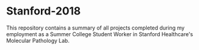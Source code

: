 # Stanford-2018
This repository contains a summary of all projects completed during my employment as a Summer College Student Worker in Stanford Healthcare's Molecular Pathology Lab. 
